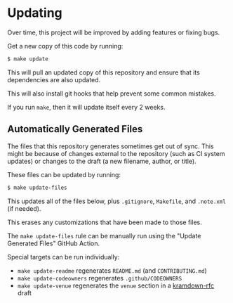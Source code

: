 # Updating

Over time, this project will be improved by adding features or fixing bugs.

Get a new copy of this code by running:

```sh
$ make update
```

This will pull an updated copy of this repository and ensure that its
dependencies are also updated.

This will also install git hooks that help prevent some common mistakes.

If you run `make`, then it will update itself every 2 weeks.

## Automatically Generated Files

The files that this repository generates sometimes get out of sync.  This might
be because of changes external to the repository (such as CI system updates) or
changes to the draft (a new filename, author, or title).

These files can be updated by running:

```sh
$ make update-files
```

This updates all of the files below, plus `.gitignore`, `Makefile`, and
`.note.xml` (if needed).

This erases any customizations that have been made to those files.

The `make update-files` rule can be manually run using the "Update Generated
Files" GitHub Action.

Special targets can be run individually:

* `make update-readme` regenerates `README.md` (and `CONTRIBUTING.md`)
* `make update-codeowners` regenerates `.github/CODEOWNERS`
* `make update-venue` regenerates the `venue` section in a
  [kramdown-rfc](https://github.com/cabo/kramdown-rfc) draft

